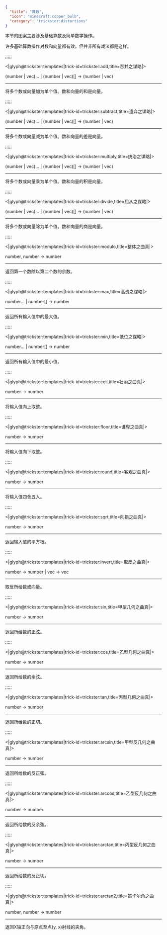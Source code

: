 ```json
{
  "title": "算数",
  "icon": "minecraft:copper_bulb",
  "category": "trickster:distortions"
}
```

本节的图案主要涉及基础算数及简单数学操作。


许多基础算数操作对数和向量都有效，但并非所有戏法都是这样。

;;;;;

<|glyph@trickster:templates|trick-id=trickster:add,title=吞并之谋略|>

(number | vec)... | (number | vec)[] -> (number | vec)

---

将多个数或向量加为单个值。数和向量的和是向量。

;;;;;

<|glyph@trickster:templates|trick-id=trickster:subtract,title=遗弃之谋略|>

(number | vec)... | (number | vec)[] -> (number | vec)

---

将多个数或向量减为单个值。数和向量的差是向量。

;;;;;

<|glyph@trickster:templates|trick-id=trickster:multiply,title=统治之谋略|>

(number | vec)... | (number | vec)[] -> (number | vec)

---

将多个数或向量乘为单个值。数和向量的积是向量。

;;;;;

<|glyph@trickster:templates|trick-id=trickster:divide,title=屈从之谋略|>

(number | vec)... | (number | vec)[] -> (number | vec)

---

将多个数或向量除为单个值。数和向量的商是向量。

;;;;;

<|glyph@trickster:templates|trick-id=trickster:modulo,title=整体之曲真|>

number, number -> number

---

返回第一个数除以第二个数的余数。

;;;;;

<|glyph@trickster:templates|trick-id=trickster:max,title=高贵之谋略|>

number... | number[] -> number

---

返回所有输入值中的最大值。

;;;;;

<|glyph@trickster:templates|trick-id=trickster:min,title=低位之谋略|>

number... | number[] -> number

---

返回所有输入值中的最小值。

;;;;;

<|glyph@trickster:templates|trick-id=trickster:ceil,title=壮丽之曲真|>

number -> number

---

将输入值向上取整。

;;;;;

<|glyph@trickster:templates|trick-id=trickster:floor,title=谦卑之曲真|>

number -> number

---

将输入值向下取整。

;;;;;

<|glyph@trickster:templates|trick-id=trickster:round,title=客观之曲真|>

number -> number

---

将输入值四舍五入。

;;;;;

<|glyph@trickster:templates|trick-id=trickster:sqrt,title=削损之曲真|>

number -> number

---

返回输入值的平方根。

;;;;;

<|glyph@trickster:templates|trick-id=trickster:invert,title=取反之曲真|>

number -> number | vec -> vec

---

取反所给数或向量。

;;;;;

<|glyph@trickster:templates|trick-id=trickster:sin,title=甲型几何之曲真|>

number -> number

---

返回所给数的正弦。

;;;;;

<|glyph@trickster:templates|trick-id=trickster:cos,title=乙型几何之曲真|>

number -> number

---

返回所给数的余弦。

;;;;;

<|glyph@trickster:templates|trick-id=trickster:tan,title=丙型几何之曲真|>

number -> number

---

返回所给数的正切。

;;;;;

<|glyph@trickster:templates|trick-id=trickster:arcsin,title=甲型反几何之曲真|>

number -> number

---

返回所给数的反正弦。

;;;;;

<|glyph@trickster:templates|trick-id=trickster:arccos,title=乙型反几何之曲真|>

number -> number

---

返回所给数的反余弦。

;;;;;

<|glyph@trickster:templates|trick-id=trickster:arctan,title=丙型反几何之曲真|>

number -> number

---

返回所给数的反正切。

;;;;;

<|glyph@trickster:templates|trick-id=trickster:arctan2,title=笛卡尔角之曲真|>

number, number -> number

---

返回X轴正向与原点至点(y, x)射线的夹角。